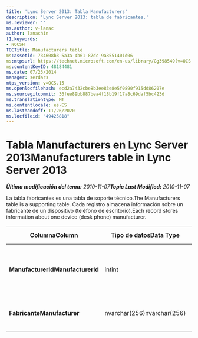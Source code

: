 ```yaml
---
title: 'Lync Server 2013: Tabla Manufacturers'
description: 'Lync Server 2013: tabla de fabricantes.'
ms.reviewer: ''
ms.author: v-lanac
author: lanachin
f1.keywords:
- NOCSH
TOCTitle: Manufacturers table
ms:assetid: 734608b3-5a3a-4b61-87dc-9a8551401d06
ms:mtpsurl: https://technet.microsoft.com/en-us/library/Gg398549(v=OCS.15)
ms:contentKeyID: 48184481
ms.date: 07/23/2014
manager: serdars
mtps_version: v=OCS.15
ms.openlocfilehash: ecd2a7432cbe8b3ee83e8e5f0890f915dd86207e
ms.sourcegitcommit: 36fee89bb887bea4f18b19f17a8c69daf5bc423d
ms.translationtype: MT
ms.contentlocale: es-ES
ms.lasthandoff: 11/26/2020
ms.locfileid: "49425818"
---
```

# <a name="manufacturers-table-in-lync-server-2013"></a><span data-ttu-id="9533c-103">Tabla Manufacturers en Lync Server 2013</span><span class="sxs-lookup"><span data-stu-id="9533c-103">Manufacturers table in Lync Server 2013</span></span>

<div data-xmlns="http://www.w3.org/1999/xhtml">

<div class="topic" data-xmlns="http://www.w3.org/1999/xhtml" data-msxsl="urn:schemas-microsoft-com:xslt" data-cs="https://msdn.microsoft.com/">

<div data-asp="https://msdn2.microsoft.com/asp">



</div>

<div id="mainSection">

<div id="mainBody"><span data-ttu-id="9533c-104">

<span> </span></span><span class="sxs-lookup"><span data-stu-id="9533c-104">

<span> </span></span></span>

<span data-ttu-id="9533c-105">_**Última modificación del tema:** 2010-11-07_</span><span class="sxs-lookup"><span data-stu-id="9533c-105">_**Topic Last Modified:** 2010-11-07_</span></span>

<span data-ttu-id="9533c-106">La tabla fabricantes es una tabla de soporte técnico.</span><span class="sxs-lookup"><span data-stu-id="9533c-106">The Manufacturers table is a supporting table.</span></span> <span data-ttu-id="9533c-107">Cada registro almacena información sobre un fabricante de un dispositivo (teléfono de escritorio).</span><span class="sxs-lookup"><span data-stu-id="9533c-107">Each record stores information about one device (desk phone) manufacturer.</span></span>


<table>
<colgroup>
<col style="width: 25%" />
<col style="width: 25%" />
<col style="width: 25%" />
<col style="width: 25%" />
</colgroup>
<thead>
<tr class="header">
<th><span data-ttu-id="9533c-108">Columna</span><span class="sxs-lookup"><span data-stu-id="9533c-108">Column</span></span></th>
<th><span data-ttu-id="9533c-109">Tipo de datos</span><span class="sxs-lookup"><span data-stu-id="9533c-109">Data Type</span></span></th>
<th><span data-ttu-id="9533c-110">Clave o índice</span><span class="sxs-lookup"><span data-stu-id="9533c-110">Key/Index</span></span></th>
<th><span data-ttu-id="9533c-111">Detalles</span><span class="sxs-lookup"><span data-stu-id="9533c-111">Details</span></span></th>
</tr>
</thead>
<tbody>
<tr class="odd">
<td><p><span data-ttu-id="9533c-112"><strong>ManufacturerId</strong></span><span class="sxs-lookup"><span data-stu-id="9533c-112"><strong>ManufacturerId</strong></span></span></p></td>
<td><p><span data-ttu-id="9533c-113">int</span><span class="sxs-lookup"><span data-stu-id="9533c-113">int</span></span></p></td>
<td><p><span data-ttu-id="9533c-114">Primary</span><span class="sxs-lookup"><span data-stu-id="9533c-114">Primary</span></span></p></td>
<td><p><span data-ttu-id="9533c-115">Número único que identifica a este fabricante.</span><span class="sxs-lookup"><span data-stu-id="9533c-115">Unique number identifying this manufacturer.</span></span></p></td>
</tr>
<tr class="even">
<td><p><span data-ttu-id="9533c-116"><strong>Fabricante</strong></span><span class="sxs-lookup"><span data-stu-id="9533c-116"><strong>Manufacturer</strong></span></span></p></td>
<td><p><span data-ttu-id="9533c-117">nvarchar(256)</span><span class="sxs-lookup"><span data-stu-id="9533c-117">nvarchar(256)</span></span></p></td>
<td><p> </p></td>
<td><p><span data-ttu-id="9533c-118">Nombre del fabricante.</span><span class="sxs-lookup"><span data-stu-id="9533c-118">Manufacturer name.</span></span></p></td>
</tr>
</tbody>
</table><span data-ttu-id="9533c-119">


</div>

<span> </span>

</div>

</div>

</span><span class="sxs-lookup"><span data-stu-id="9533c-119">


</div>

<span> </span>

</div>

</div>

</span></span></div>

